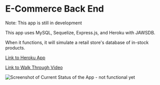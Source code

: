 # E-Commerce Back End

Note: This app is still in development

This app uses MySQL, Sequelize, Express.js, and Heroku with JAWSDB.

When it functions, it will simulate a retail store's database of in-stock products. 

[Link to Heroku App]('https://nameless-sierra-11806.herokuapp.com/')

[Link to Walk Through Video]('https://drive.google.com/file/d/14X7SQUqKi_O8qCQmzaf_r4mnrEpXOJ5p/view')

![Screenshot of Current Status of the App - not functional yet]('./utils/workinprogress.png')